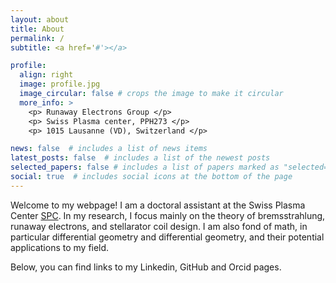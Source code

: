 ```yaml
---
layout: about
title: About
permalink: /
subtitle: <a href='#'></a>

profile:
  align: right
  image: profile.jpg
  image_circular: false # crops the image to make it circular
  more_info: >
    <p> Runaway Electrons Group </p>
    <p> Swiss Plasma center, PPH273 </p>
    <p> 1015 Lausanne (VD), Switzerland </p>

news: false  # includes a list of news items
latest_posts: false  # includes a list of the newest posts
selected_papers: false # includes a list of papers marked as "selected={true}"
social: true  # includes social icons at the bottom of the page
---
```


Welcome to my webpage! I am a doctoral assistant at the Swiss Plasma Center [SPC](https://www.epfl.ch/research/domains/swiss-plasma-center/). In my research, I focus mainly on the theory of bremsstrahlung, runaway electrons, and stellarator coil design. I am also fond of math, in particular differential geometry and differential geometry, and their potential applications to my field. 

Below, you can find links to my Linkedin, GitHub and Orcid pages. 

